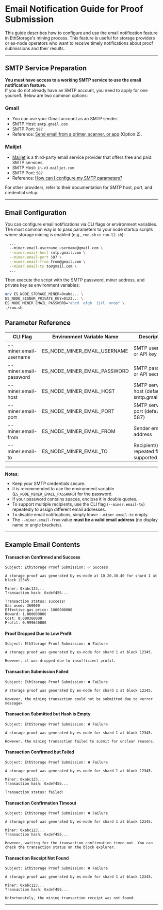 # Email Notification Guide for Proof Submission

This guide describes how to configure and use the email notification feature in EthStorage's mining process. This feature is useful for storage providers or es-node operators who want to receive timely notifications about proof submissions and their results.

---

## SMTP Service Preparation

**You must have access to a working SMTP service to use the email notification feature.**  
If you do not already have an SMTP account, you need to apply for one yourself. Below are two common options:

### Gmail

- You can use your Gmail account as an SMTP sender.
- SMTP Host: `smtp.gmail.com`
- SMTP Port: `587`
- Reference: [Send email from a printer, scanner, or app](https://support.google.com/a/answer/176600?hl=en) (Option 2).

### Mailjet

- [Mailjet](https://app.mailjet.com/signup) is a third-party email service provider that offers free and paid SMTP services.
- SMTP Host: `in-v3.mailjet.com`
- SMTP Port: `587`
- Reference: [How can I configure my SMTP parameters?](https://documentation.mailjet.com/hc/en-us/articles/360043229473-How-can-I-configure-my-SMTP-parameters)

For other providers, refer to their documentation for SMTP host, port, and credential setup.

---


## Email Configuration 

You can configure email notifications via CLI flags or environment variables. The most common way is to pass parameters to your node startup scripts where storage mining is enabled (e.g., `run.sh` or `run-l2.sh`):

```bash
  ...
  --miner.email-username username@gmail.com \
  --miner.email-host smtp.gmail.com \
  --miner.email-port 587 \
  --miner.email-from from@gmail.com \
  --miner.email-to to@gmail.com \
  ...
```
Then execute the script with the SMTP password, miner address, and private key as environment variables:

```bash
env ES_NODE_STORAGE_MINER=0xabc... \
ES_NODE_SIGNER_PRIVATE_KEY=0123... \
ES_NODE_MINER_EMAIL_PASSWORD="abcd  efgh  ijkl  mnop" \
./run.sh
```

## Parameter Reference

| CLI Flag                  | Environment Variable Name           | Description                        |
|---------------------------|-------------------------------------|------------------------------------|
| --miner.email-username    | ES_NODE_MINER_EMAIL_USERNAME        | SMTP username or API key           |
| --miner.email-password    | ES_NODE_MINER_EMAIL_PASSWORD        | SMTP password or API secret        |
| --miner.email-host        | ES_NODE_MINER_EMAIL_HOST            | SMTP server host (default: smtp.gmail.com)|
| --miner.email-port        | ES_NODE_MINER_EMAIL_PORT            | SMTP server port (default: 587)    |
| --miner.email-from        | ES_NODE_MINER_EMAIL_FROM            | Sender email address               |
| --miner.email-to          | ES_NODE_MINER_EMAIL_TO              | Recipient(s), repeated flags supported|

---
**Notes:**

- Keep your SMTP credentials secure.
- It is recommended to use the environment variable (`ES_NODE_MINER_EMAIL_PASSWORD`) for the password.
- If your password contains spaces, enclose it in double quotes.
- To support multiple recipients, use the CLI flag (`--miner.email-to`) repeatedly to assign different email addresses.
- To disable email notifications, simply leave `--miner.email-to` empty.
- The `--miner.email-from` value **must be a valid email address** (no display name or angle brackets).

---

## Example Email Contents

#### Transaction Confirmed and Success

```
Subject: EthStorage Proof Submission: ✅ Success

A storage proof was generated by es-node at 10.20.30.40 for shard 1 at block 12345.

Miner: 0xabc123...
Transaction hash: 0xdef456...

Transaction status: success!
Gas used: 360000
Effective gas price: 1000000000
Reward: 1.000000000
Cost: 0.000360000
Profit: 0.999640000
```

#### Proof Dropped Due to Low Profit

```
Subject: EthStorage Proof Submission: ❌ Failure

A storage proof was generated by es-node for shard 1 at block 12345.

However, it was dropped due to insufficient profit.
```

#### Transaction Submission Failed

```
Subject: EthStorage Proof Submission: ❌ Failure

A storage proof was generated by es-node for shard 1 at block 12345.

However, the mining transaction could not be submitted due to <error message>
```

#### Transaction Submitted but Hash is Empty

```
Subject: EthStorage Proof Submission: ❌ Failure

A storage proof was generated by es-node for shard 1 at block 12345.

However, the mining transaction failed to submit for unclear reasons.
```

#### Transaction Confirmed but Failed

```
Subject: EthStorage Proof Submission: ❌ Failure

A storage proof was generated by es-node for shard 1 at block 12345.

Miner: 0xabc123...
Transaction hash: 0xdef456...

Transaction status: failed!
```

#### Transaction Confirmation Timeout

```
Subject: EthStorage Proof Submission: ❌ Failure

A storage proof was generated by es-node for shard 1 at block 12345.

Miner: 0xabc123...
Transaction hash: 0xdef456...

However, waiting for the transaction confirmation timed out. You can check the transaction status on the block explorer.
```

#### Transaction Receipt Not Found

```
Subject: EthStorage Proof Submission: ❌ Failure

A storage proof was generated by es-node for shard 1 at block 12345.

Miner: 0xabc123...
Transaction hash: 0xdef456...

Unfortunately, the mining transaction receipt was not found.
```
---